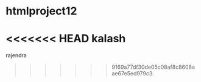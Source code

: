 # htmlproject12
<<<<<<< HEAD
kalash
=======
rajendra
>>>>>>> 9169a77df30de05c08af8c8608aae67e5ed979c3
